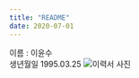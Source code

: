 ```yaml
---
title: "README"
date: 2020-07-01 
---
```


이름 : 이윤수 
<br/>
생년월일 1995.03.25
![이력서 사진](https://user-images.githubusercontent.com/62733005/86218891-64f14280-bbbc-11ea-868f-374fbaee4028.jpg)

